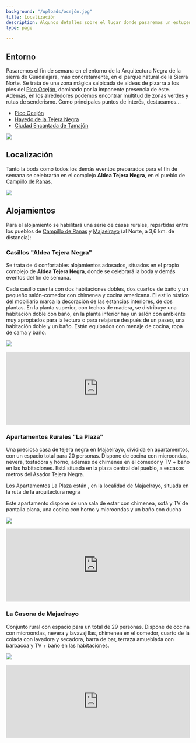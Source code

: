 ```yaml
---
background: "/uploads/ocejón.jpg"
title: Localización
description: Algunos detalles sobre el lugar donde pasaremos un estupendo fin de semana
type: page

---
```

## Entorno

Pasaremos el fin de semana en el entorno de la Arquitectura Negra de la sierra de Guadalajara, más concretamente, en el parque natural de la Sierra Norte. Se trata de una zona mágica salpicada de aldeas de pizarra a los pies del [Pico Ocejón](https://es.wikipedia.org/wiki/Pico_Ocej%C3%B3n), dominado por la imponente presencia de éste. Además, en los alrededores podemos encontrar multitud de zonas verdes y rutas de senderismo. Como principales puntos de interés, destacamos...

* [Pico Ocejón](https://es.wikipedia.org/wiki/Pico_Ocej%C3%B3n)
* [Hayedo de la Tejera Negra](https://es.wikipedia.org/wiki/Hayedo_de_Tejera_Negra)
* [Ciudad Encantada de Tamajón](https://es.wikipedia.org/wiki/Ciudad_Encantada_de_Tamaj%C3%B3n)

![](/uploads/hayedo-de-tejera-negra.jpg)

## Localización

Tanto la boda como todos los demás eventos preparados para el fin de semana se celebrarán en el complejo **Aldea Tejera Negra**, en el pueblo de [Campillo de Ranas](https://es.wikipedia.org/wiki/Campillo_de_Ranas).

![](/uploads/ATN1.jpg)

## Alojamientos

Para el alojamiento se habilitará una serie de casas rurales, repartidas entre los pueblos de [Campillo de Ranas](https://es.wikipedia.org/wiki/Campillo_de_Ranas) y [Majaelrayo](https://es.wikipedia.org/wiki/Majaelrayo) (al Norte, a 3,6 km. de distancia):

### Casillos "Aldea Tejera Negra"

Se trata de 4 confortables alojamientos adosados, situados en el propio complejo de **Aldea Tejera Negra**, donde se celebrará la boda y demás eventos del fin de semana.

Cada casillo cuenta con dos habitaciones dobles, dos cuartos de baño y un pequeño salón-comedor con chimenea y cocina americana.
El estilo rústico del mobiliario marca la decoración de las estancias interiores, de dos plantas. En la planta superior, con techos de madera, se distribuye una habitación doble con baño, en la planta inferior hay un salón con ambiente muy apropiados para la lectura o para relajarse después de un paseo, una habitación doble y un baño. Están equipados con menaje de cocina, ropa de cama y baño.

![](/uploads/Casillos.jpg)

<iframe src="https://www.google.com/maps/embed?pb=!1m18!1m12!1m3!1d3007.142126844911!2d-3.3160160845834983!3d41.08774117929282!2m3!1f0!2f0!3f0!3m2!1i1024!2i768!4f13.1!3m3!1m2!1s0xd438ef2903d25c9%3A0x65e84e2d3d555d09!2sAldea+Tejera+Negra!5e0!3m2!1ses!2ses!4v1545846692470" width="800" height="200" frameborder="0" style="border:0;width:100%;" allowfullscreen></iframe>

### Apartamentos Rurales "La Plaza"

Una preciosa casa de tejera negra en Majaelrayo, dividida en apartamentos, con un espacio total para 20 personas. Dispone de cocina con microondas, nevera, tostadora y horno, además de chimenea en el comedor y TV + baño en las habitaciones. Está situada en la plaza central del pueblo, a escasos metros del Asador Tejera Negra.

Los Apartamentos La Plaza están , en la localidad de Majaelrayo, situada en la ruta de la arquitectura negra 

Este apartamento dispone de una sala de estar con chimenea, sofá y TV de pantalla plana, una cocina con horno y microondas y un baño con ducha

![](/uploads/alojamiento-tejera-atardecer.jpg)

<iframe src="https://www.google.com/maps/embed?pb=!1m18!1m12!1m3!1d48705.08544409814!2d-5.892597720898437!3d40.274243200000015!2m3!1f0!2f0!3f0!3m2!1i1024!2i768!4f13.1!3m3!1m2!1s0xd3e4f02eaa2f443%3A0x5794e6ee7bd12191!2sApartamentos+Rurales+La+Plaza!5e0!3m2!1ses!2ses!4v1545847043340" width="800" height="200" frameborder="0" style="border:0;width:100%;" allowfullscreen></iframe>

### La Casona de Majaelrayo

Conjunto rural con espacio para un total de 29 personas. Dispone de cocina con microondas, nevera y lavavajillas, chimenea en el comedor, cuarto de la colada con lavadora y secadora, barra de bar, terraza amueblada con barbacoa y TV + baño en las habitaciones.

![](/uploads/Salon_Casona.jpg)

<iframe src="https://www.google.com/maps/embed?pb=!1m18!1m12!1m3!1d3006.002476674337!2d-3.304232685031582!3d41.11263697929033!2m3!1f0!2f0!3f0!3m2!1i1024!2i768!4f13.1!3m3!1m2!1s0xd438e558e108237%3A0x81d1326166723e87!2sCasona+de+Majaelrayo!5e0!3m2!1ses!2ses!4v1545847518817" width="800" height="200" frameborder="0" style="border:0;width:100%;" allowfullscreen></iframe>